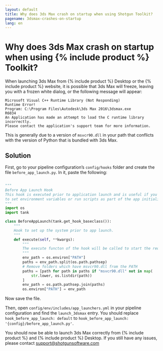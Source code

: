 ```yaml
---
layout: default
title: Why does 3ds Max crash on startup when using Shotgun Toolkit?
pagename: 3dsmax-crashes-on-startup
lang: en
---
```


# Why does 3ds Max crash on startup when using {% include product %} Toolkit?

When launching 3ds Max from {% include product %} Desktop or the {% include product %} website, it is possible that 3ds Max will freeze, leaving you with a frozen white dialog, or the following message will appear:

    Microsoft Visual C++ Runtime Library (Not Responding)
    Runtime Error!
    Program: C:\Program Files\Autodesk\3ds Max 2016\3dsmax.exe
    R6034
    An Application has made an attempt to load the C runtime library incorrectly.
    Please contact the application's support team for more information.

This is generally due to a version of `msvcr90.dll` in your path that conflicts with the version of Python that is bundled with 3ds Max. 

## Solution

First, go to your pipeline configuration’s `config/hooks` folder and create the file `before_app_launch.py`. In it, paste the following:

```python

"""
Before App Launch Hook
This hook is executed prior to application launch and is useful if you need
to set environment variables or run scripts as part of the app initialization.
"""
import os
import tank

class BeforeAppLaunch(tank.get_hook_baseclass()):
    """
    Hook to set up the system prior to app launch.
    """
    def execute(self, **kwargs):
        """
        The execute functon of the hook will be called to start the required application
        """
        env_path = os.environ["PATH"]
        paths = env_path.split(os.path.pathsep)
        # Remove folders which have msvcr90.dll from the PATH
        paths = [path for path in paths if "msvcr90.dll" not in map(
            str.lower, os.listdir(path))
        ]
        env_path = os.path.pathsep.join(paths)
        os.environ["PATH"] = env_path
```

Now save the file.

Then, open `config/env/includes/app_launchers.yml` in your pipeline configuration and find the `launch_3dsmax` entry. You should replace `hook_before_app_launch: default` to `hook_before_app_launch: '{config}/before_app_launch.py'`.

You should now be able to launch 3ds Max correctly from {% include product %} and {% include product %} Desktop. If you still have any issues, please contact support@shotgunsoftware.com
